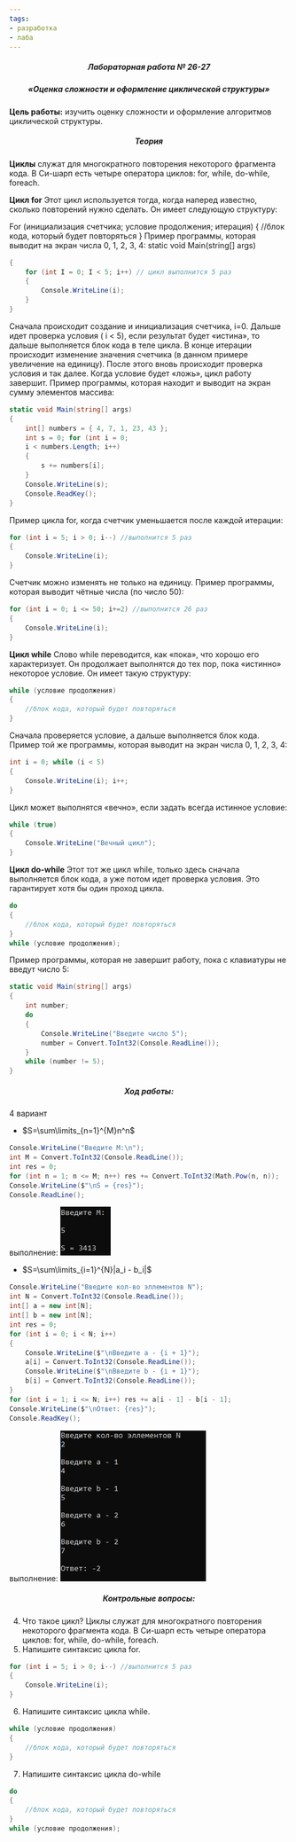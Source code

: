 ```yaml
---
tags:
- разработка
- лаба
---
```

<h5 align="center">Лабораторная работа № 26-27</h5>

<h5 align="center">«Оценка сложности и оформление циклической структуры»</h5>

**Цель работы:** 
изучить оценку сложности и оформление алгоритмов циклической структуры.

<h5 align="center">Теория</h5>

**Циклы** служат для многократного повторения некоторого фрагмента кода. В Си-шарп есть четыре оператора циклов: for, while, do-while, foreach. 

**Цикл for** 
Этот цикл используется тогда, когда наперед известно, сколько повторений нужно сделать. Он имеет следующую структуру:

For (инициализация счетчика; условие продолжения; итерация)
{ 
	//блок кода, который будет повторяться 
} 
Пример программы, которая выводит на экран числа 0, 1, 2, 3, 4: 
static void Main(string[] args) 
```C#
{ 
	for (int I = 0; I < 5; i++) // цикл выполнится 5 раз
	{ 
		Console.WriteLine(i); 
	} 
}
```

Сначала происходит создание и инициализация счетчика, i=0. Дальше идет проверка условия ( i < 5), если результат будет «истина», то дальше выполняется блок кода в теле цикла. В конце итерации происходит изменение значения счетчика (в данном примере увеличение на единицу). После этого вновь происходит проверка условия и так далее. Когда условие будет «ложь», цикл работу завершит. Пример программы, которая находит и выводит на экран сумму элементов массива:

```C#
static void Main(string[] args)
{
	int[] numbers = { 4, 7, 1, 23, 43 };
	int s = 0; for (int i = 0; 
	i < numbers.Length; i++) 
	{
		s += numbers[i]; 
	} 
	Console.WriteLine(s); 
	Console.ReadKey(); 
} 
```

Пример цикла for, когда счетчик уменьшается после каждой итерации:

```C#
for (int i = 5; i > 0; i--) //выполнится 5 раз 
{ 
	Console.WriteLine(i); 
} 
```

Счетчик можно изменять не только на единицу. Пример программы, которая выводит чётные числа (по число 50):

```C#
for (int i = 0; i <= 50; i+=2) //выполнится 26 раз
{
	Console.WriteLine(i); 
}
```

**Цикл while** Слово while переводится, как «пока», что хорошо его характеризует. Он продолжает выполнятся до тех пор, пока «истинно» некоторое условие. Он имеет такую структуру:

```C#
while (условие продолжения)
{ 
	//блок кода, который будет повторяться 
} 
```

Сначала проверяется условие, а дальше выполняется блок кода. Пример той же программы, которая выводит на экран числа 0, 1, 2, 3, 4:

```C#
int i = 0; while (i < 5) 
{
	Console.WriteLine(i); i++;
} 
```

Цикл может выполнятся «вечно», если задать всегда истинное условие:

```C#
while (true) 
{
	Console.WriteLine("Вечный цикл"); 
} 
```

**Цикл do-while** Этот тот же цикл while, только здесь сначала выполняется блок кода, а уже потом идет проверка условия. Это гарантирует хотя бы один проход цикла.

```C#
do 
{
	//блок кода, который будет повторяться 
} 
while (условие продолжения);
```

Пример программы, которая не завершит работу, пока с клавиатуры не введут число 5:

```C#
static void Main(string[] args) 
{ 
	int number; 
	do
	{ 
		Console.WriteLine("Введите число 5"); 
		number = Convert.ToInt32(Console.ReadLine());
	} 
	while (number != 5); 
}
```

<h5 align="center">Ход работы:</h5>

4 вариант
- $S=\sum\limits_{n=1}^{M}n^n$
```C#
Console.WriteLine("Введите M:\n");
int M = Convert.ToInt32(Console.ReadLine());
int res = 0;
for (int n = 1; n <= M; n++) res += Convert.ToInt32(Math.Pow(n, n));
Console.WriteLine($"\nS = {res}");
Console.ReadLine();
```
выполнение:
![](../Files/Pasted%20image%2020211104175859.png)
- $S=\sum\limits_{i=1}^{N}|a_i - b_i|$
	
```C#
Console.WriteLine("Введите кол-во эллементов N");
int N = Convert.ToInt32(Console.ReadLine());
int[] a = new int[N];
int[] b = new int[N];
int res = 0;
for (int i = 0; i < N; i++)
{
    Console.WriteLine($"\nВведите a - {i + 1}");
    a[i] = Convert.ToInt32(Console.ReadLine());
    Console.WriteLine($"\nВведите b - {i + 1}");
    b[i] = Convert.ToInt32(Console.ReadLine());
}
for (int i = 1; i <= N; i++) res += a[i - 1] - b[i - 1];
Console.WriteLine($"\nОтвет: {res}");
Console.ReadKey();
```
выполнение:
![](../Files/Pasted%20image%2020211104180141.png)

<h5 align="center">Контрольные вопросы:</h5>

4. Что такое цикл?
Циклы служат для многократного повторения некоторого фрагмента кода. В Си-шарп есть четыре оператора циклов: for, while, do-while, foreach.
5. Напишите синтаксис цикла for.
```C#
for (int i = 5; i > 0; i--) //выполнится 5 раз 
{ 
	Console.WriteLine(i); 
} 
```
6. Напишите синтаксис цикла while.
```C#
while (условие продолжения)
{ 
	//блок кода, который будет повторяться 
} 
```
7. Напишите синтаксис цикла do-while
```C#
do 
{
	//блок кода, который будет повторяться 
} 
while (условие продолжения);
```